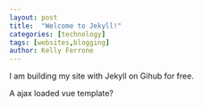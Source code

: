 ```yaml
---
layout: post
title:  "Welcome to Jekyll!"
categories: [technology]
tags: [websites,blogging]
author: Kelly Ferrone
---
```


I am building my site with Jekyll on Gihub for free.

A ajax loaded vue template?

<kf-shadow-test>
</kf-shadow-test>